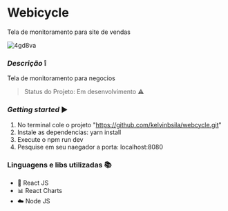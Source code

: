 # Webicycle
Tela de monitoramento para site de vendas

![4gd8va](https://user-images.githubusercontent.com/58003503/94343589-81502000-ffef-11ea-8300-7dd16df10438.gif)

### *Descrição* :grey_exclamation:
Tela de monitoramento para negocios
> Status do Projeto: Em desenvolvimento :warning:


### *Getting started* :arrow_forward:

1. No terminal cole o projeto "https://github.com/kelvinbsila/webcycle.git"
2. Instale as dependencias: yarn install
3. Execute o npm run dev
4. Pesquise em seu naegador a porta: localhost:8080

### Linguagens e libs utilizadas :books:

- :rocket: React JS  
- :bar_chart: React Charts   
- :cloud: Node JS

